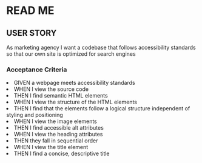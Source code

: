 <h1>READ ME</h1>

<h2>USER STORY</h2>
As marketing agency
I want a codebase that follows accessibility standards
so that our own site is optimized for search engines</li>

<h3>Acceptance Criteria</h3>
<li>GIVEN a webpage meets accessibility standards
<li>WHEN I view the source code</li>
<li>THEN I find semantic HTML elements</li>
<li>WHEN I view the structure of the HTML elements</li>
<li>THEN I find that the elements follow a logical structure independent of styling and positioning</li>
<li>WHEN I view the image elements</li>
<li>THEN I find accessible alt attributes</li>
<li>WHEN I view the heading attributes</li>
<li>THEN they fall in sequential order</li>
<li>WHEN I view the title element</li>
<li>THEN I find a concise, descriptive title</li>
